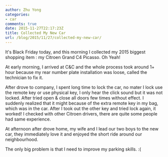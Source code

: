 ```yaml
---
author: Zhu Yong
categories: 
- car
comments: true
date: 2015-11-27T22:17:23Z
title: Collected My New Car
url: /blog/2015/11/27/collected-my-new-car/
---
```


It's Black Friday today, and this morning I collected my 2015 biggest shopping item : my Citroen Grand C4 Picasso. Oh Yeah!

At early morning, I arrived at C&C and the whole process took around 1+ hour because my rear number plate installation was loose, called the technician to fix it.

After drove to company, I spent long time to lock the car, no mater I lock use the remote key or use physical key, I only hear the click sound but it was not locked. After tried open & close all doors few times without effect. I suddenly realized that it might because of the extra remote key in my bag, which was in the car. After I took out the other key and tried lock again, it worked! I checked with other Citroen drivers, there are quite some people had same experience. 

At afternoon after drove home, my wife and I lead our two boys to the new car, they immediately love it and enjoyed the short ride around our neighbourhood.

The only big problem is that I need to improve my parking skills. :(
